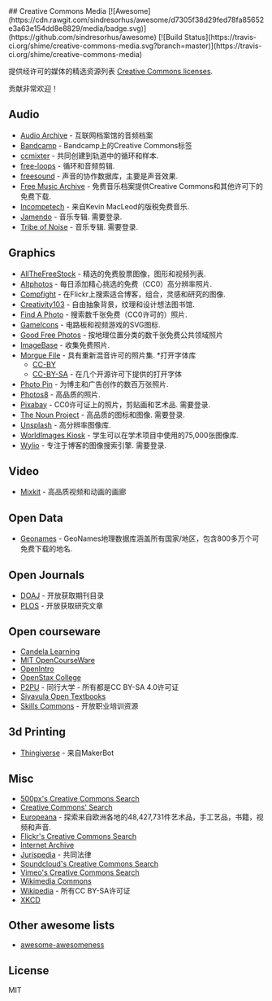 <div class="github-widget" data-repo="shime/creative-commons-media"></div>
<script async src="https://pagead2.googlesyndication.com/pagead/js/adsbygoogle.js"></script><ins class="adsbygoogle" style="display:block" data-ad-client="ca-pub-6890694312814945" data-ad-slot="5473692530" data-ad-format="auto"  data-full-width-responsive="true"></ins><script>(adsbygoogle = window.adsbygoogle || []).push({});</script>
## Creative Commons Media [![Awesome](https://cdn.rawgit.com/sindresorhus/awesome/d7305f38d29fed78fa85652e3a63e154dd8e8829/media/badge.svg)](https://github.com/sindresorhus/awesome) [![Build Status](https://travis-ci.org/shime/creative-commons-media.svg?branch=master)](https://travis-ci.org/shime/creative-commons-media)

提供经许可的媒体的精选资源列表 [Creative Commons licenses](https://creativecommons.org/licenses/).

贡献非常欢迎！

## Audio
* [Audio Archive](https://archive.org/details/audio) - 互联网档案馆的音频档案
* [Bandcamp](https://bandcamp.com/tag/creative-commons) -  Bandcamp上的Creative Commons标签
* [ccmixter](http://ccmixter.org/) - 共同创建到轨道中的循环和样本.
* [free-loops](http://free-loops.com/) - 循环和音频剪辑.
* [freesound](http://www.freesound.org/) - 声音的协作数据库，主要是声音效果.
* [Free Music Archive](https://www.freemusicarchive.org/) - 免费音乐档案提供Creative Commons和其他许可下的免费下载.
* [Incompetech](http://incompetech.com/music/) - 来自Kevin MacLeod的版税免费音乐.
* [Jamendo](http://jamendo.com)   - 音乐专辑.  需要登录.
* [Tribe of Noise](http://www.tribeofnoise.com/)   - 音乐专辑.  需要登录.

## Graphics

* [AllTheFreeStock](http://allthefreestock.com/) - 精选的免费股票图像，图形和视频列表.
* [Altphotos](https://altphotos.com) - 每日添加精心挑选的免费（CC0）高分辨率照片.
* [Compfight](http://www.compfight.com/) - 在Flickr上搜索适合博客，组合，灵感和研究的图像.
* [Creativity103](http://creativity103.com/) - 自由抽象背景，纹理和设计想法图书馆.
* [Find A Photo](http://finda.photo/) - 搜索数千张免费（CC0许可的）照片.
* [GameIcons](http://game-icons.net/) - 电路板和视频游戏的SVG图标.
* [Good Free Photos](https://www.goodfreephotos.com) - 按地理位置分类的数千张免费公共领域照片
* [ImageBase](http://imagebase.net/) - 收集免费照片.
* [Morgue File](http://www.morguefile.com/archive/) - 具有重新混音许可的照片集.
*打开字体库 
  + [CC-BY](https://fontlibrary.org/en/search?license=CC-BY) 
  + [CC-BY-SA](https://fontlibrary.org/en/search?license=CC-BY-SA) - 在几个开源许可下提供的打开字体
* [Photo Pin](http://photopin.com/) - 为博主和广告创作的数百万张照片.
* [Photos8](http://photos8.com/) - 高品质的照片.
* [Pixabay](https://pixabay.com/)   -  CC0许可证上的照片，剪贴画和艺术品.  需要登录.
* [The Noun Project](http://thenounproject.com/)   - 高品质的图标和图像.  需要登录.
* [Unsplash](https://unsplash.com/) - 高分辨率图像库.
* [WorldImages Kiosk](http://worldimages.sjsu.edu/) - 学生可以在学术项目中使用的75,000张图像库.
* [Wylio](http://wylio.com/)   - 专注于博客的图像搜索引擎.  需要登录.

## Video

* [Mixkit](https://mixkit.co/) - 高品质视频和动画的画廊

## Open Data

* [Geonames](http://www.geonames.org/) -  GeoNames地理数据库涵盖所有国家/地区，包含800多万个可免费下载的地名.

## Open Journals

* [DOAJ](https://doaj.org/) - 开放获取期刊目录
* [PLOS](https://www.plos.org/) - 开放获取研究文章

## Open courseware

* [Candela Learning](https://courses.candelalearning.com/catalog/lumen)
* [MIT OpenCourseWare](http://ocw.mit.edu)
* [OpenIntro](https://www.openintro.org/)
* [OpenStax College](https://www.openstaxcollege.org/)
* [P2PU](https://www.p2pu.org/en/) - 同行大学 - 所有都是CC BY-SA 4.0许可证
* [Siyavula Open Textbooks](http://www.siyavula.com/work-oer.html#BOOKS)
* [Skills Commons](https://www.skillscommons.org/) - 开放职业培训资源

## 3d Printing

* [Thingiverse](https://www.thingiverse.com/) - 来自MakerBot

## Misc

* [500px's Creative Commons Search](http://500px.com/creativecommons)
* [Creative Commons' Search](http://search.creativecommons.org/)
* [Europeana](http://www.europeana.eu/portal/) - 探索来自欧洲各地的48,427,731件艺术品，手工艺品，书籍，视频和声音. 
* [Flickr's Creative Commons Search](https://www.flickr.com/creativecommons/)
* [Internet Archive](https://archive.org) 
* [Jurispedia](http://jurispedia.org) - 共同法律
* [Soundcloud's Creative Commons Search](https://soundcloud.com/search/sounds?filter.license=to_share)
* [Vimeo's Creative Commons Search](http://vimeo.com/creativecommons)
* [Wikimedia Commons](http://commons.wikimedia.org/)
* [Wikipedia](https://wikipedia.org) - 所有CC BY-SA许可证
* [XKCD](https://xkcd.com/)

## Other awesome lists

* [awesome-awesomeness](https://github.com/bayandin/awesome-awesomeness)

## License

MIT
